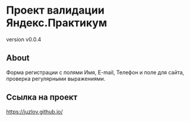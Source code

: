 # Проект валидации Яндекс.Практикум
version v0.0.4
## About
Форма регистрации с полями Имя, E-mail, Телефон и поле для сайта, проверка регулярными выражениями.
## Ссылка на проект
https://juzlov.github.io/